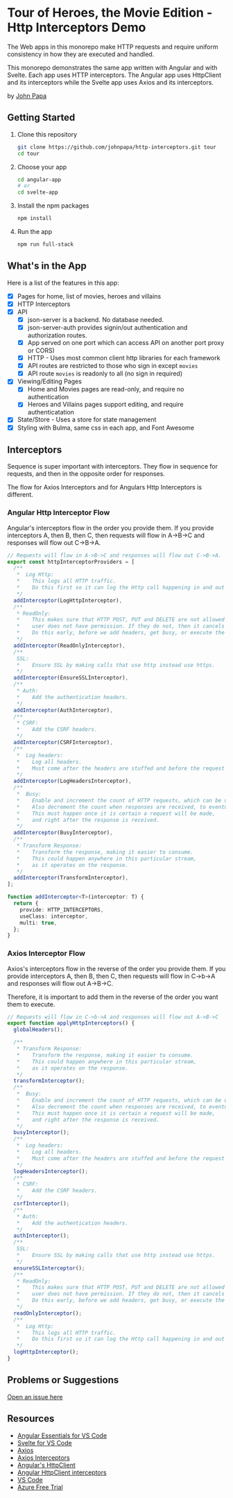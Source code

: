 # Tour of Heroes, the Movie Edition - Http Interceptors Demo

The Web apps in this monorepo make HTTP requests and require uniform consistency in how they are executed and handled.

This monorepo demonstrates the same app written with Angular and with Svelte. Each app uses HTTP interceptors. The Angular app uses HttpClient and its interceptors while the Svelte app uses Axios and its interceptors.

by [John Papa](http://twitter.com/john_papa)

## Getting Started

1. Clone this repository

   ```bash
   git clone https://github.com/johnpapa/http-interceptors.git tour
   cd tour
   ```

1. Choose your app

   ```bash
   cd angular-app
   # or
   cd svelte-app
   ```

1. Install the npm packages

   ```bash
   npm install
   ```

1. Run the app

   ```bash
   npm run full-stack
   ```

## What's in the App

Here is a list of the features in this app:

- [x] Pages for home, list of movies, heroes and villains
- [x] HTTP Interceptors
- [x] API
  - [x] json-server is a backend. No database needed.
  - [x] json-server-auth provides signin/out authentication and authorization routes.
  - [x] App served on one port which can access API on another port proxy or CORS)
  - [x] HTTP - Uses most common client http libraries for each framework
  - [x] API routes are restricted to those who sign in except `movies`
  - [x] API route `movies` is readonly to all (no sign in required)
- [x] Viewing/Editing Pages
  - [x] Home and Movies pages are read-only, and require no authentication
  - [x] Heroes and Villains pages support editing, and require authenticatation
- [x] State/Store - Uses a store for state management
- [x] Styling with Bulma, same css in each app, and Font Awesome

## Interceptors

Sequence is super important with interceptors. They flow in sequence for requests, and then in the opposite order for responses.

The flow for Axios Interceptors and for Angulars Http Interceptors is different.

### Angular Http Interceptor Flow

Angular's interceptors flow in the order you provide them. If you provide interceptors A, then B, then C, then requests will flow in A->B->C and responses will flow out C->B->A.

```typescript
// Requests will flow in A->B->C and responses will flow out C->B->A.
export const httpInterceptorProviders = [
  /**
   *  Log Http:
   *    This logs all HTTP traffic.
   *    Do this first so it can log the Http call happening in and out (last).
   */
  addInterceptor(LogHttpInterceptor),
  /**
   * ReadOnly:
   *    This makes sure that HTTP POST, PUT and DELETE are not allowed if the
   *    user does not have permission. If they do not, then it cancels the request.
   *    Do this early, before we add headers, get busy, or execute the request.
   */
  addInterceptor(ReadOnlyInterceptor),
  /**
   SSL:
   *    Ensure SSL by making calls that use http instead use https.
   */
  addInterceptor(EnsureSSLInterceptor),
  /**
   * Auth:
   *    Add the authentication headers.
   */
  addInterceptor(AuthInterceptor),
  /**
   * CSRF:
   *    Add the CSRF headers.
   */
  addInterceptor(CSRFInterceptor),
  /**
   *  Log headers:
   *    Log all headers.
   *    Must come after the headers are stuffed and before the request is made.
   */
  addInterceptor(LogHeadersInterceptor),
  /**
   *  Busy:
   *    Enable and increment the count of HTTP requests, which can be used to show a busy indicator.
   *    Also decrement the count when responses are received, to eventually turn off the busy indicator.
   *    This must happen once it is certain a request will be made,
   *    and right after the response is received.
   */
  addInterceptor(BusyInterceptor),
  /**
   * Transform Response:
   *    Transform the response, making it easier to consume.
   *    This could happen anywhere in this particular stream,
   *    as it operates on the response.
   */
  addInterceptor(TransformInterceptor),
];

function addInterceptor<T>(interceptor: T) {
  return {
    provide: HTTP_INTERCEPTORS,
    useClass: interceptor,
    multi: true,
  };
}
```

### Axios Interceptor Flow

Axios's interceptors flow in the reverse of the order you provide them. If you provide interceptors A, then B, then C, then requests will flow in C->b->A and responses will flow out A->B->C.

Therefore, it is important to add them in the reverse of the order you want them to execute.

```typescript
// Requests will flow in C->b->A and responses will flow out A->B->C
export function applyHttpInterceptors() {
  globalHeaders();

  /**
   * Transform Response:
   *    Transform the response, making it easier to consume.
   *    This could happen anywhere in this particular stream,
   *    as it operates on the response.
   */
  transformInterceptor();
  /**
   *  Busy:
   *    Enable and increment the count of HTTP requests, which can be used to show a busy indicator.
   *    Also decrement the count when responses are received, to eventually turn off the busy indicator.
   *    This must happen once it is certain a request will be made,
   *    and right after the response is received.
   */
  busyInterceptor();
  /**
   *  Log headers:
   *    Log all headers.
   *    Must come after the headers are stuffed and before the request is made.
   */
  logHeadersInterceptor();
  /**
   * CSRF:
   *    Add the CSRF headers.
   */
  csrfInterceptor();
  /**
   * Auth:
   *    Add the authentication headers.
   */
  authInterceptor();
  /**
   SSL:
   *    Ensure SSL by making calls that use http instead use https.
   */
  ensureSSLInterceptor();
  /**
   * ReadOnly:
   *    This makes sure that HTTP POST, PUT and DELETE are not allowed if the
   *    user does not have permission. If they do not, then it cancels the request.
   *    Do this early, before we add headers, get busy, or execute the request.
   */
  readOnlyInterceptor();
  /**
   *  Log Http:
   *    This logs all HTTP traffic.
   *    Do this first so it can log the Http call happening in and out (last).
   */
  logHttpInterceptor();
}
```

## Problems or Suggestions

[Open an issue here](/issues)

## Resources

- [Angular Essentials for VS Code](https://marketplace.visualstudio.com/items?itemName=johnpapa.angular-essentials&WT.mc_id=javascript-0000-jopapa)
- [Svelte for VS Code](https://marketplace.visualstudio.com/items?itemName=svelte.svelte-vscode&WT.mc_id=javascript-0000-jopapa)
- [Axios](https://github.com/axios/axios)
- [Axios Interceptors](https://github.com/axios/axios#interceptors)
- [Angular's HttpClient](https://angular.io/guide/http)
- [Angular HttpClient interceptors](https://angular.io/guide/http#intercepting-requests-and-responses)
- [VS Code](https://code.visualstudio.com/?WT.mc_id=javascript-0000-jopapa)
- [Azure Free Trial](https://azure.microsoft.com/free/?WT.mc_id=javascript-0000-jopapa)
